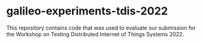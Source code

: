 # galileo-experiments-tdis-2022
This repository contains code that was used to evaluate our submission for the Workshop on Testing Distributed Internet of Things Systems 2022.
